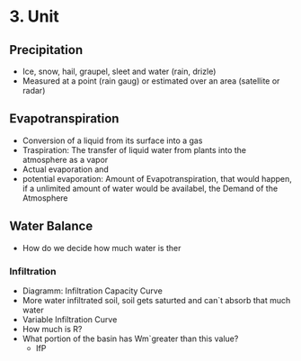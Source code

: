 # 3. Unit

## Precipitation
* Ice, snow, hail, graupel, sleet and water (rain, drizle)
* Measured at a point (rain gaug) or estimated over an area (satellite or radar)

## Evapotranspiration
* Conversion of a liquid from its surface into a gas
* Traspiration: The transfer of liquid water from plants into the atmosphere as a vapor
* Actual evaporation and 
* potential evaporation: Amount of Evapotranspiration, that would happen, if a unlimited amount of water would be availabel, the Demand of the Atmosphere
## Water Balance
* How do we decide how much water is ther
### Infiltration
* Diagramm: Infiltration Capacity Curve
* More water infiltrated soil, soil gets saturted and can`t absorb that much water
* Variable Infiltration Curve 
* How much is R?
* What portion of the basin has Wm`greater than this value?
  * IfP
